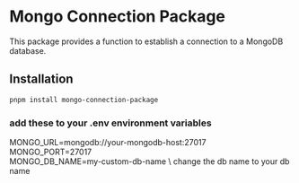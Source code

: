 # Mongo Connection Package

This package provides a function to establish a connection to a MongoDB database.

## Installation

```bash
pnpm install mongo-connection-package
```
### add these to your .env environment variables

MONGO_URL=mongodb://your-mongodb-host:27017 \
MONGO_PORT=27017 \
MONGO_DB_NAME=my-custom-db-name \  change the db name to your db name